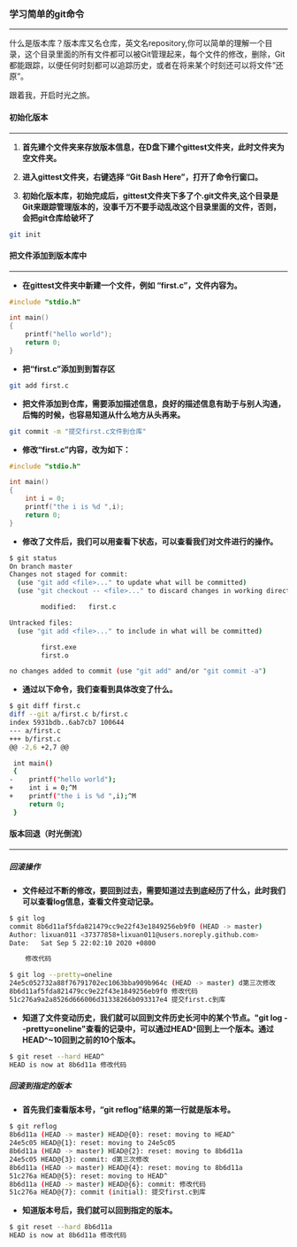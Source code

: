 ### 学习简单的git命令

------

什么是版本库？版本库又名仓库，英文名repository,你可以简单的理解一个目录，这个目录里面的所有文件都可以被Git管理起来，每个文件的修改，删除，Git都能跟踪，以便任何时刻都可以追踪历史，或者在将来某个时刻还可以将文件”还原”。

跟着我，开启时光之旅。



#### 初始化版本

------
1. **首先建个文件夹来存放版本信息，在D盘下建个gittest文件夹，此时文件夹为空文件夹。**

2. **进入gittest文件夹，右键选择 “Git Bash Here”，打开了命令行窗口。**

3. **初始化版本库，初始完成后，gittest文件夹下多了个.git文件夹,这个目录是Git来跟踪管理版本的，没事千万不要手动乱改这个目录里面的文件，否则，会把git仓库给破坏了**

```bash
git init
```



#### 把文件添加到版本库中

------

- **在gittest文件夹中新建一个文件，例如 “first.c”，文件内容为。**

```c
#include "stdio.h"

int main()
{
    printf("hello world");
    return 0;
}

```

- **把“first.c”添加到到暂存区**

```bash
git add first.c
```

- **把文件添加到仓库，需要添加描述信息，良好的描述信息有助于与别人沟通，后悔的时候，也容易知道从什么地方从头再来。**

```bash
git commit -m "提交first.c文件到仓库"
```

- **修改“first.c”内容，改为如下：**

```c
#include "stdio.h"

int main()
{
    int i = 0;
    printf("the i is %d ",i);
    return 0;
}
```

- **修改了文件后，我们可以用查看下状态，可以查看我们对文件进行的操作。**

```bash
$ git status
On branch master
Changes not staged for commit:
  (use "git add <file>..." to update what will be committed)
  (use "git checkout -- <file>..." to discard changes in working directory)

        modified:   first.c

Untracked files:
  (use "git add <file>..." to include in what will be committed)

        first.exe
        first.o

no changes added to commit (use "git add" and/or "git commit -a")

```

- **通过以下命令，我们查看到具体改变了什么。**

```bash
$ git diff first.c
diff --git a/first.c b/first.c
index 5931bdb..6ab7cb7 100644
--- a/first.c
+++ b/first.c
@@ -2,6 +2,7 @@

 int main()
 {
-    printf("hello world");
+    int i = 0;^M
+    printf("the i is %d ",i);^M
     return 0;
 }

```

#### 版本回退（时光倒流）
------
##### 回滚操作

- **文件经过不断的修改，要回到过去，需要知道过去到底经历了什么，此时我们可以查看log信息，查看文件变动记录。**

```bash
$ git log
commit 8b6d11af5fda821479cc9e22f43e1849256eb9f0 (HEAD -> master)
Author: lixuan011 <37377858+lixuan011@users.noreply.github.com>
Date:   Sat Sep 5 22:02:10 2020 +0800

    修改代码

```

```bash
$ git log --pretty=oneline
24e5c052732a88f76791702ec1063bba909b964c (HEAD -> master) d第三次修改
8b6d11af5fda821479cc9e22f43e1849256eb9f0 修改代码
51c276a9a2a8526d666006d31338266b093317e4 提交first.c到库

```

- **知道了文件变动历史，我们就可以回到文件历史长河中的某个节点。"git log --pretty=oneline"查看的记录中，可以通过HEAD^回到上一个版本。通过HEAD^~10回到之前的10个版本。**

```bash
$ git reset --hard HEAD^
HEAD is now at 8b6d11a 修改代码

```

##### 回滚到指定的版本

- **首先我们查看版本号，“git reflog”结果的第一行就是版本号。**

```bash
$ git reflog
8b6d11a (HEAD -> master) HEAD@{0}: reset: moving to HEAD^
24e5c05 HEAD@{1}: reset: moving to 24e5c05
8b6d11a (HEAD -> master) HEAD@{2}: reset: moving to 8b6d11a
24e5c05 HEAD@{3}: commit: d第三次修改
8b6d11a (HEAD -> master) HEAD@{4}: reset: moving to 8b6d11a
51c276a HEAD@{5}: reset: moving to HEAD^
8b6d11a (HEAD -> master) HEAD@{6}: commit: 修改代码
51c276a HEAD@{7}: commit (initial): 提交first.c到库

```

- **知道版本号后，我们就可以回到指定的版本。**

```bash
$ git reset --hard 8b6d11a
HEAD is now at 8b6d11a 修改代码
```

